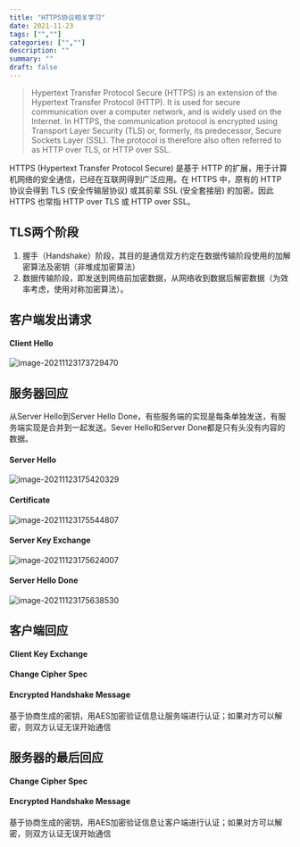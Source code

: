 ```yaml
---
title: "HTTPS协议相关学习"
date: 2021-11-23
tags: ["",""]
categories: ["",""]
description: ""
summary: ""
draft: false
---
```


> Hypertext Transfer Protocol Secure (HTTPS) is an extension of the Hypertext Transfer Protocol (HTTP). It is used for secure communication over a computer network, and is widely used on the Internet. In HTTPS, the communication protocol is encrypted using Transport Layer Security (TLS) or, formerly, its predecessor, Secure Sockets Layer (SSL). The protocol is therefore also often referred to as HTTP over TLS, or HTTP over SSL.

HTTPS (Hypertext Transfer Protocol Secure) 是基于 HTTP 的扩展，用于计算机网络的安全通信，已经在互联网得到广泛应用。在 HTTPS 中，原有的 HTTP 协议会得到 TLS (安全传输层协议) 或其前辈 SSL (安全套接层) 的加密。因此 HTTPS 也常指 HTTP over TLS 或 HTTP over SSL。

## TLS两个阶段

1. 握手（Handshake）阶段，其目的是通信双方约定在数据传输阶段使用的加解密算法及密钥（非堆成加密算法）
2. 数据传输阶段，即发送到网络前加密数据，从网络收到数据后解密数据（为效率考虑，使用对称加密算法）。

## 客户端发出请求

#### Client Hello

![image-20211123173729470](https://img.aladdinding.cn/20211123173731.png)

## 服务器回应

从Server Hello到Server Hello Done，有些服务端的实现是每条单独发送，有服务端实现是合并到一起发送。Sever Hello和Server Done都是只有头没有内容的数据。

#### Server Hello

![image-20211123175420329](https://img.aladdinding.cn/20211123175422.png)

#### Certificate

![image-20211123175544807](https://img.aladdinding.cn/20211123175545.png)

#### Server Key Exchange

![image-20211123175624007](https://img.aladdinding.cn/20211123175625.png)

#### Server Hello Done

![image-20211123175638530](https://img.aladdinding.cn/20211123175639.png)

## 客户端回应

#### Client Key Exchange

#### Change Cipher Spec

#### Encrypted Handshake Message

基于协商生成的密钥，用AES加密验证信息让服务端进行认证；如果对方可以解密，则双方认证无误开始通信

## 服务器的最后回应

#### Change Cipher Spec

#### Encrypted Handshake Message

基于协商生成的密钥，用AES加密验证信息让客户端进行认证；如果对方可以解密，则双方认证无误开始通信

